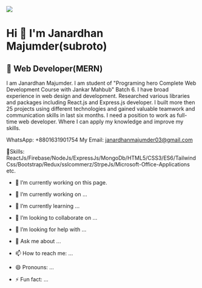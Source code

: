 ![](https://i.ibb.co/Jn64KYH/fae23075-8ea1-42a6-8761-c59614a1899a.png)
# Hi 👋 I'm Janardhan Majumder(subroto)

## 💼 Web Developer(MERN)

I am Janardhan Majumder. I am student of "Programing hero Complete Web Development Course with Jankar Mahbub" Batch 6. I have broad experience in web design and development. Researched various libraries and packages including React.js and Express.js developer. I built more then 25 projects using different technologies and gained valuable teamwork and communication skills in last six months. I need a position to work as full-time web developer. Where I can apply my knowledge and improve my skills.

WhatsApp: +8801631901754
My Email: janardhanmajumder03@gmail.com

📁Skills: ReactJs/Firebase/NodeJs/ExpressJs/MongoDb/HTML5/CSS3/ES6/TailwindCss/Bootstrap/Redux/sslcommerz/StrpeJs/Microsoft-Office-Applications etc.

- 🔭 I’m currently working on this page. 




- 🔭 I’m currently working on ...
- 🌱 I’m currently learning ...
- 👯 I’m looking to collaborate on ...
- 🤔 I’m looking for help with ...
- 💬 Ask me about ...
- 📫 How to reach me: ...
- 😄 Pronouns: ...
- ⚡ Fun fact: ...

